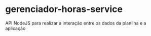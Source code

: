 # gerenciador-horas-service
API NodeJS para realizar a interação entre os dados da planilha e a aplicação
